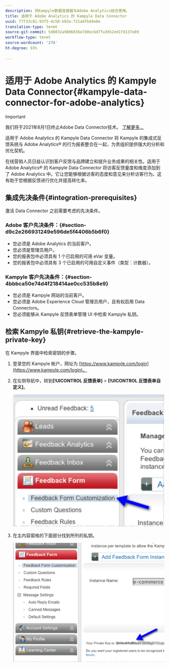 ```yaml
---
description: 将Kampyle数据连接器与Adobe Analytics结合使用。
title: 适用于 Adobe Analytics 的 Kampyle Data Connector
uuid: f7733c81-93f5-4c50-b83a-721a6fbd4e8e
translation-type: tm+mt
source-git-commit: 5d8032a9806836e7d0ecbd7fa3652ed1fd137e89
workflow-type: tm+mt
source-wordcount: '274'
ht-degree: 93%

---
```



# 适用于 Adobe Analytics 的 Kampyle Data Connector{#kampyle-data-connector-for-adobe-analytics}

>[!IMPORTANT]
>
>我们将于2021年8月1日终止Adobe Data Connector技术。 [了解更多...](/help/import/data-connectors/data-connectors-eol.md)

适用于 Adobe Analytics 的 Kampyle Data Connector 将 Kampyle 的集成式反馈系统与 Adobe Analytics® 的行为报表整合在一起，为贵组织提供强大的分析和优化契机。

在线营销人员日益认识到客户反馈与品牌建立和提升业务成果的相关性。适用于 Adobe Analytics® 的 Kampyle Data Connector 将访客反馈量度和维度添加到了 Adobe Analytics 中。它让您能够根据访客的态度和意见来分析访客行为。这有助于您根据反馈进行优化并提高转化率。

## 集成先决条件{#integration-prerequisites}

激活 Data Connector 之前需要考虑的先决条件。

### Adobe 客户先决条件：{#section-d9c2e266931249e596de5f4406b5b6f0}

* 您必须是 Adobe Analytics 的当前客户。
* 您必须是管理员用户。
* 您的报表包中必须具有 1 个已启用的可用 eVar 变量。
* 您的报表包中必须具有 3 个已启用的可用自定义事件（类型：计数器）。

### Kampyle 客户先决条件：{#section-4bbbca50e74d4f218414ae0cc535b8e9}

* 您必须是 Kampyle 网站的当前客户。
* 您必须是 Adobe Experience Cloud 管理员用户，且有权启用 Data Connectors。
* 您必须能够从 Kampyle 反馈表单管理 UI 中检索 Kampyle 私钥。

## 检索 Kampyle 私钥{#retrieve-the-kampyle-private-key}

在 Kampyle 界面中检索密钥的步骤。

1. 登录您的 Kampyle 帐户，网址为 [https://www.kampyle.com/login](https://www.kampyle.com/login)。
1. 在左侧导航中，转到&#x200B;**[!UICONTROL 反馈表单]** > **[!UICONTROL 反馈表单自定义]**。

   ![](assets/retrieve_key1.png)

1. 在主内容窗格的下面部分找到所列的私钥。

   ![](assets/retrieve_key2.png)
